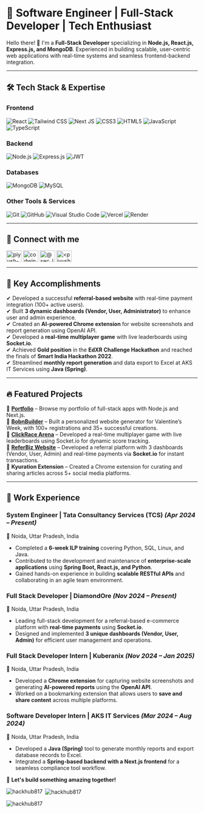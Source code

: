 # 🚀 Software Engineer | Full-Stack Developer | Tech Enthusiast

Hello there! 👋 I'm a **Full-Stack Developer** specializing in **Node.js, React.js, Express.js, and MongoDB**. Experienced in building scalable, user-centric web applications with real-time systems and seamless frontend-backend integration.

---

## 🛠 Tech Stack & Expertise

### **Frontend**  
![React](https://img.shields.io/badge/React-20232A?style=for-the-badge&logo=react&logoColor=61DAFB)
![Tailwind CSS](https://img.shields.io/badge/Tailwind_CSS-38B2AC?style=for-the-badge&logo=tailwind-css&logoColor=white)
![Next JS](https://img.shields.io/badge/Next-black?style=for-the-badge&logo=next.js&logoColor=white)
![CSS3](https://img.shields.io/badge/css3-%231572B6.svg?style=for-the-badge&logo=css3&logoColor=white)
![HTML5](https://img.shields.io/badge/html5-%23E34F26.svg?style=for-the-badge&logo=html5&logoColor=white)
![JavaScript](https://img.shields.io/badge/javascript-%23323330.svg?style=for-the-badge&logo=javascript&logoColor=%23F7DF1E)
![TypeScript](https://img.shields.io/badge/TypeScript-3178C6?style=for-the-badge&logo=typescript&logoColor=white)

### **Backend**  
![Node.js](https://img.shields.io/badge/Node.js-43853D?style=for-the-badge&logo=node.js&logoColor=white)
![Express.js](https://img.shields.io/badge/Express.js-000000?style=for-the-badge&logo=express&logoColor=white)
![JWT](https://img.shields.io/badge/JWT-black?style=for-the-badge&logo=JSON%20web%20tokens)

### **Databases**  
![MongoDB](https://img.shields.io/badge/MongoDB-4EA94B?style=for-the-badge&logo=mongodb&logoColor=white)
![MySQL](https://img.shields.io/badge/MySQL-4479A1?style=for-the-badge&logo=mysql&logoColor=white)

### **Other Tools & Services**  
![Git](https://img.shields.io/badge/git-%23F05033.svg?style=for-the-badge&logo=git&logoColor=white)
![GitHub](https://img.shields.io/badge/github-%23121011.svg?style=for-the-badge&logo=github&logoColor=white)
![Visual Studio Code](https://img.shields.io/badge/Visual%20Studio%20Code-0078d7.svg?style=for-the-badge&logo=visual-studio-code&logoColor=white)
![Vercel](https://img.shields.io/badge/Vercel-000000?style=for-the-badge&logo=vercel&logoColor=white)
![Render](https://img.shields.io/badge/Render-%46E3B7.svg?style=for-the-badge&logo=render&logoColor=white)

---

## 🔗 Connect with me
<p align="left">
<a href="https://linkedin.com/in/piyush-gupta-06b020213" target="blank"><img align="center" src="https://raw.githubusercontent.com/rahuldkjain/github-profile-readme-generator/master/src/images/icons/Social/linked-in-alt.svg" alt="piyush-gupta-06b020213" height="30" width="40" /></a>
<a href="https://www.leetcode.com/codwin123" target="blank"><img align="center" src="https://raw.githubusercontent.com/rahuldkjain/github-profile-readme-generator/master/src/images/icons/Social/leet-code.svg" alt="codwin123" height="30" width="40" /></a>
<a href="https://www.hackerrank.com/profile/sec_L_piyush" target="blank"><img align="center" src="https://raw.githubusercontent.com/rahuldkjain/github-profile-readme-generator/master/src/images/icons/Social/hackerearth.svg" alt="@sec_l_piyush" height="30" width="40" /></a>
<a href="https://auth.geeksforgeeks.org/user/piyushguptaji123" target="blank"><img align="center" src="https://raw.githubusercontent.com/rahuldkjain/github-profile-readme-generator/master/src/images/icons/Social/geeks-for-geeks.svg" alt="<piyushguptaji123>" height="30" width="40" /></a>
</p>

---

## 📌 Key Accomplishments

✔ Developed a successful **referral-based website** with real-time payment integration (100+ active users).  
✔ Built **3 dynamic dashboards (Vendor, User, Administrator)** to enhance user and admin experience.  
✔ Created an **AI-powered Chrome extension** for website screenshots and report generation using OpenAI API.  
✔ Developed a **real-time multiplayer game** with live leaderboards using **Socket.io**.  
✔ Achieved **Gold position** in the **EdXR Challenge Hackathon** and reached the finals of **Smart India Hackathon 2022**.  
✔ Streamlined **monthly report generation** and data export to Excel at AKS IT Services using **Java (Spring)**.  

---

## 🔥 Featured Projects

📌 **[Portfolio](https://piyush-gupta-profile.vercel.app/)** –  Browse my portfolio of full-stack apps with Node.js and Next.js.  
📌 **[BobnBuilder](https://love-bird.onrender.com/)** –  Built a personalized website generator for Valentine’s Week, with 100+ registrations and 35+ successful creations.  
📌 **[ClickRace Arena](https://deploy-real-time-app.onrender.com/)** – Developed a real-time multiplayer game with live leaderboards using Socket.io for dynamic score tracking.  
📌 **[ReferBiz Website](https://www.referbiz.in/)** – Developed a referral platform with 3 dashboards (Vendor, User, Admin) and real-time payments via **Socket.io** for instant transactions.   
📌 **Kyuration Extension** – Created a Chrome extension for curating and sharing articles across 5+ social media platforms.  

---

## 💼 Work Experience  

### **System Engineer | Tata Consultancy Services (TCS)** _(Apr 2024 – Present)_  
📍 Noida, Uttar Pradesh, India  
- Completed a **6-week ILP training** covering Python, SQL, Linux, and Java.  
- Contributed to the development and maintenance of **enterprise-scale applications** using **Spring Boot, React.js, and Python**.  
- Gained hands-on experience in building **scalable RESTful APIs** and collaborating in an agile team environment.  

### **Full Stack Developer | DiamondOre** _(Nov 2024 – Present)_  
📍 Noida, Uttar Pradesh, India  
- Leading full-stack development for a referral-based e-commerce platform with **real-time payments** using **Socket.io**.  
- Designed and implemented **3 unique dashboards (Vendor, User, Admin)** for efficient user management and operations.  

### **Full Stack Developer Intern | Kuberanix** _(Nov 2024 – Jan 2025)_  
📍 Noida, Uttar Pradesh, India  
- Developed a **Chrome extension** for capturing website screenshots and generating **AI-powered reports** using the **OpenAI API**.  
- Worked on a bookmarking extension that allows users to **save and share content** across multiple platforms.  

### **Software Developer Intern | AKS IT Services** _(Mar 2024 – Aug 2024)_  
📍 Noida, Uttar Pradesh, India  
- Developed a **Java (Spring)** tool to generate monthly reports and export database records to Excel.  
- Integrated a **Spring-based backend with a Next.js frontend** for a seamless compliance tool workflow.  


🚀 **Let's build something amazing together!**


<p><img align="left" src="https://github-readme-stats.vercel.app/api/top-langs?username=hackhub817&show_icons=true&locale=en&layout=compact" alt="hackhub817" /></p>

<p>&nbsp;<img align="center" src="https://github-readme-stats.vercel.app/api?username=hackhub817&show_icons=true&locale=en" alt="hackhub817" /></p>

<p><img align="center" src="https://github-readme-streak-stats.herokuapp.com/?user=hackhub817&" alt="hackhub817" /></p>


